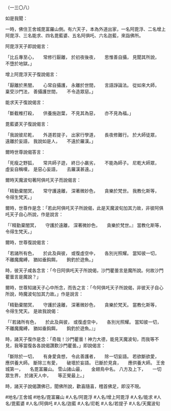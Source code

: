 （一三〇八）

如是我聞：

一時，佛住王舍城毘富羅山側。有六天子，本為外道出家，一名阿毘浮、二名增上阿毘浮、三名能求、四名毘藍婆、五名阿俱吒、六名迦藍，來詣佛所。

阿毘浮天子即說偈言：

「比丘專至心，　　常修行厭離，
於初夜後夜，　　思惟善自攝，
見聞其所說，　　不墮於地獄。」

增上阿毘浮天子復說偈言：

「厭離於黑闇，　　心常自攝護，
永離於世間，　　言語諍論法。
從如來大師，　　稟受沙門法，
善攝護世間，　　不令造眾惡。」

能求天子復說偈言：

「斷截椎打殺，　　供養施迦葉，
不見其為惡，　　亦不見為福。」

毘藍婆天子復說偈言：

「我說彼尼乾，　　外道若提子，
出家行學道，　　長夜修難行。
於大師徒眾，　　遠離於妄語，
我說如是人，　　不遠於羅漢。」

爾時世尊說偈答言：

「死瘦之野狐，　　常共師子遊，
終日小羸劣，　　不能為師子。
尼乾大師眾，　　虛妄自稱嘆，
是惡心妄語，　　去羅漢甚遠。」

爾時天魔波旬著阿俱吒天子而說偈言：

「精勤棄闇冥，　　常守護遠離，
深著微妙色，　　貪樂於梵世。
我教化斯等，　　令得生梵天。」

爾時，世尊作是念：「若此阿俱吒天子所說偈，此是天魔波旬加其力故，非彼阿俱吒天子自心所說，作是說言：

「『精勤棄闇冥，　　守護於遠離，
深著微妙色，　　貪樂於梵世。』
當教化斯等，　　令得生梵天。」

爾時，世尊復說偈言：

「若諸所有色，　　於此及與彼，
或復虛空中，　　各別光照耀。
當知彼一切，　　不離魔魔縛，
猶如垂鈎餌，　　鉤釣於遊魚。」

時，彼天子咸各念言：「今日阿俱吒天子所說偈，沙門瞿曇言是魔所說。何故沙門瞿曇言是魔說？」

爾時，世尊知諸天子心中所念，而告之言：「今阿俱吒天子所說偈，非彼天子自心所說，時魔波旬加其力故。」作是說言：

「精勤棄闇冥，　　守護於遠離，
深著微妙色，　　貪樂於梵天。
當教化斯等，　　令得生梵天。
是故我說偈：

「『若諸所有色，　　於此及與彼，
或復虛空中，　　各別光照耀。
當知彼一切，　　不離魔魔縛，
猶如垂鈎餌，　　鈎釣於遊魚。』」

時，諸天子復作是念：「奇哉！沙門瞿曇！神力大德，能見天魔波旬，而我等不見，我等當復各各說偈讚歎沙門瞿曇。」即說偈言：

「斷除於一切，　　有身愛貪想，
令此善護者，　　除一切妄語。
若欲斷欲愛，　　應供養大師。
斷除三有愛，　　破壞於妄語。
已斷於見貪，　　應供養大師。
王舍城第一，　　名毘富羅山。
雪山諸山最，　　金翅鳥中名。
八方及上下，　　一切眾生界，
於諸天人中，　　等正覺最上。」

時，諸天子說偈讚佛已，聞佛所說，歡喜隨喜，稽首佛足，即沒不現。

#地名/王舍城
#地名/毘富羅山
#人名/阿毘浮
#人名/增上阿毘浮
#人名/能求
#人名/毘藍婆
#人名/阿俱吒
#人名/迦藍
#人名/尼乾
#人名/若提子
#人名/天魔波旬
